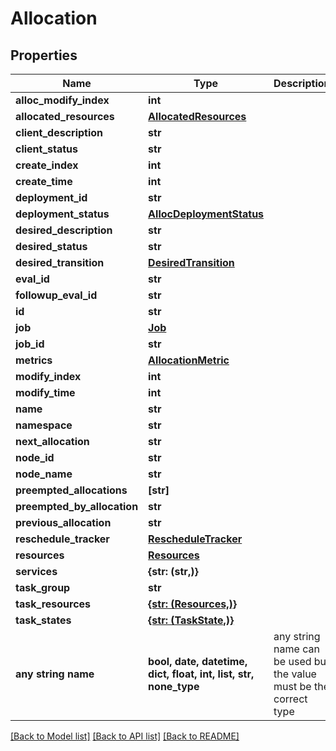 # Allocation


## Properties
Name | Type | Description | Notes
------------ | ------------- | ------------- | -------------
**alloc_modify_index** | **int** |  | [optional] 
**allocated_resources** | [**AllocatedResources**](AllocatedResources.md) |  | [optional] 
**client_description** | **str** |  | [optional] 
**client_status** | **str** |  | [optional] 
**create_index** | **int** |  | [optional] 
**create_time** | **int** |  | [optional] 
**deployment_id** | **str** |  | [optional] 
**deployment_status** | [**AllocDeploymentStatus**](AllocDeploymentStatus.md) |  | [optional] 
**desired_description** | **str** |  | [optional] 
**desired_status** | **str** |  | [optional] 
**desired_transition** | [**DesiredTransition**](DesiredTransition.md) |  | [optional] 
**eval_id** | **str** |  | [optional] 
**followup_eval_id** | **str** |  | [optional] 
**id** | **str** |  | [optional] 
**job** | [**Job**](Job.md) |  | [optional] 
**job_id** | **str** |  | [optional] 
**metrics** | [**AllocationMetric**](AllocationMetric.md) |  | [optional] 
**modify_index** | **int** |  | [optional] 
**modify_time** | **int** |  | [optional] 
**name** | **str** |  | [optional] 
**namespace** | **str** |  | [optional] 
**next_allocation** | **str** |  | [optional] 
**node_id** | **str** |  | [optional] 
**node_name** | **str** |  | [optional] 
**preempted_allocations** | **[str]** |  | [optional] 
**preempted_by_allocation** | **str** |  | [optional] 
**previous_allocation** | **str** |  | [optional] 
**reschedule_tracker** | [**RescheduleTracker**](RescheduleTracker.md) |  | [optional] 
**resources** | [**Resources**](Resources.md) |  | [optional] 
**services** | **{str: (str,)}** |  | [optional] 
**task_group** | **str** |  | [optional] 
**task_resources** | [**{str: (Resources,)}**](Resources.md) |  | [optional] 
**task_states** | [**{str: (TaskState,)}**](TaskState.md) |  | [optional] 
**any string name** | **bool, date, datetime, dict, float, int, list, str, none_type** | any string name can be used but the value must be the correct type | [optional]

[[Back to Model list]](../README.md#documentation-for-models) [[Back to API list]](../README.md#documentation-for-api-endpoints) [[Back to README]](../README.md)



